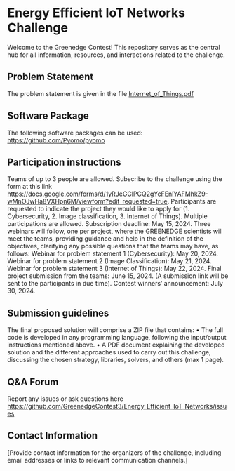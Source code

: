 # Energy Efficient IoT Networks Challenge

Welcome to the Greenedge Contest! This repository serves as the central hub for all information, resources, and interactions related to the challenge.

## Problem Statement

The problem statement is given in the file [Internet_of_Things.pdf](https://github.com/GreenedgeContest3/Energy_Efficient_IoT_Networks/files/15291002/Internet_of_Things.pdf)

## Software Package

The following software packages can be used:
https://github.com/Pyomo/pyomo

## Participation instructions
Teams of up to 3 people are allowed. 
Subscribe to the challenge using the form at this link https://docs.google.com/forms/d/1yRJeGClPCQ2gYcFEnlYAFMhkZ9-wMnOJwHa8VXHpn6M/viewform?edit_requested=true.
Participants are requested to indicate the project they would like to apply for (1. Cybersecurity, 2. Image classification, 3. Internet of Things). Multiple participations are allowed. 
Subscription deadline: May 15, 2024.
Three webinars will follow, one per project, where the GREENEDGE scientists will meet the teams, providing guidance and help in the definition of the objectives, clarifying any possible questions that the teams may have, as follows:
Webinar for problem statement 1 (Cybersecurity): May 20, 2024. 
Webinar for problem statement 2 (Image Classification): May 21, 2024.
Webinar for problem statement 3 (Internet of Things): May 22, 2024. 
Final project submission from the teams: June 15, 2024. (A submission link will be sent to the participants in due time).
Contest winners’ announcement: July 30, 2024.

## Submission guidelines
The final proposed solution will comprise a ZIP file that contains:
• The full code is developed in any programming language, following the
input/output instructions mentioned above.
• A PDF document explaining the developed solution and the different approaches
used to carry out this challenge, discussing the chosen strategy,
libraries, solvers, and others (max 1 page).
## Q&A Forum
Report any issues or ask questions here https://github.com/GreenedgeContest3/Energy_Efficient_IoT_Networks/issues

## Contact Information

[Provide contact information for the organizers of the challenge, including email addresses or links to relevant communication channels.]

